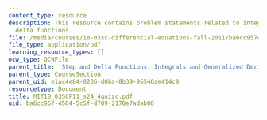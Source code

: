 ```yaml
---
content_type: resource
description: This resource contains problem statements related to integration with
  delta functions.
file: /media/courses/18-03sc-differential-equations-fall-2011/ba6cc95745045c5fd7092170e7adab08_MIT18_03SCF11_s24_4quizc.pdf
file_type: application/pdf
learning_resource_types: []
ocw_type: OCWFile
parent_title: 'Step and Delta Functions: Integrals and Generalized Derivatives'
parent_type: CourseSection
parent_uid: e1ac4e84-0236-d0ba-8b39-96546ae414c9
resourcetype: Document
title: MIT18_03SCF11_s24_4quizc.pdf
uid: ba6cc957-4504-5c5f-d709-2170e7adab08
---
```


